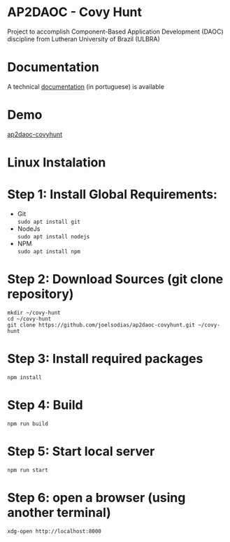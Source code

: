# AP2DAOC - Covy Hunt

Project to accomplish Component-Based Application Development (DAOC) discipline from Lutheran University of Brazil (ULBRA)

# Documentation

A technical [documentation](https://joelsodias.github.io/ap2daoc-covyhunt/doc/) (in portuguese) is available


# Demo

[ap2daoc-covyhunt](https://joelsodias.github.io/ap2daoc-covyhunt/dist/index.html)

# Linux Instalation

# Step 1: Install Global Requirements:
* Git         
     ```sudo apt install git```
* NodeJs      
     ```sudo apt install nodejs```  
* NPM   
     ```sudo apt install npm```

# Step 2: Download Sources (git clone repository)
```
mkdir ~/covy-hunt
cd ~/covy-hunt
git clone https://github.com/joelsodias/ap2daoc-covyhunt.git ~/covy-hunt
```

# Step 3: Install required packages

``` npm install ```

# Step 4: Build

``` npm run build ```

# Step 5: Start local server

``` npm run start ```

# Step 6: open a browser (using another terminal)

``` xdg-open http://localhost:8000 ```

